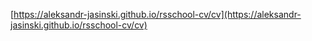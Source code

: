 [https://aleksandr-jasinski.github.io/rsschool-cv/cv](https://aleksandr-jasinski.github.io/rsschool-cv/cv)
